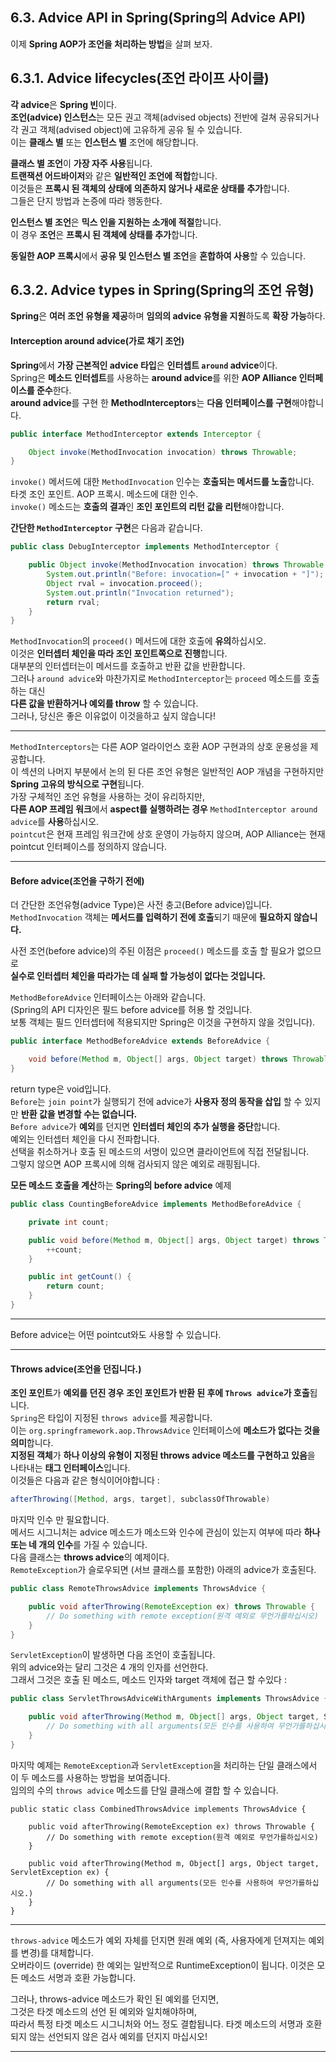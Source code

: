 ## 6.3. Advice API in Spring(Spring의 Advice API)
이제 **Spring AOP가 조언을 처리하는 방법**을 살펴 보자.  

## 6.3.1. Advice lifecycles(조언 라이프 사이클)

**각 advice**은 **Spring 빈**이다.  
**조언(advice) 인스턴스**는 모든 권고 객체(advised objects) 전반에 걸쳐 공유되거나  
각 권고 객체(advised object)에 고유하게 공유 될 수 있습니다.  
이는 **클래스 별** 또는 **인스턴스 별** 조언에 해당합니다.  

**클래스 별 조언**이 **가장 자주 사용**됩니다.  
**트랜잭션 어드바이저**와 같은 **일반적인 조언에 적합**합니다.  
이것들은 **프록시 된 객체의 상태에 의존하지 않거나 새로운 상태를 추가**합니다.  
그들은 단지 방법과 논증에 따라 행동한다.  

**인스턴스 별 조언**은 **믹스 인을 지원하는 소개에 적절**합니다.  
이 경우 **조언**은 **프록시 된 객체에 상태를 추가**합니다.  

**동일한 AOP 프록시**에서 **공유 및 인스턴스 별 조언**을 **혼합하여 사용**할 수 있습니다.  

## 6.3.2. Advice types in Spring(Spring의 조언 유형)
**Spring**은 **여러 조언 유형을 제공**하며 **임의의 advice 유형을 지원**하도록 **확장 가능**하다.  

#### Interception around advice(가로 채기 조언)
**Spring**에서 **가장 근본적인 advice 타입**은 **인터셉트 `around` advice**이다.  
Spring은 **메소드 인터셉트**를 사용하는 **around advice**를 위한 **AOP Alliance 인터페이스를 준수**한다.  
**around advice**를 구현 한 **MethodInterceptors**는 **다음 인터페이스를 구현**해야합니다.  

~~~java
public interface MethodInterceptor extends Interceptor {

    Object invoke(MethodInvocation invocation) throws Throwable;
}
~~~

`invoke()` 메서드에 대한 `MethodInvocation` 인수는 **호출되는 메서드를 노출**합니다.  
타겟 조인 포인트. AOP 프록시. 메소드에 대한 인수.  
`invoke()` 메소드는 **호출의 결과**인 **조인 포인트의 리턴 값을 리턴**해야합니다.  

**간단한 `MethodInterceptor` 구현**은 다음과 같습니다.  
~~~java
public class DebugInterceptor implements MethodInterceptor {

    public Object invoke(MethodInvocation invocation) throws Throwable {
        System.out.println("Before: invocation=[" + invocation + "]");
        Object rval = invocation.proceed();
        System.out.println("Invocation returned");
        return rval;
    }
}
~~~

`MethodInvocation`의 `proceed()` 메서드에 대한 호출에 **유의**하십시오.  
이것은 **인터셉터 체인을 따라 조인 포인트쪽으로 진행**합니다.  
대부분의 인터셉터는이 메서드를 호출하고 반환 값을 반환합니다.  
그러나 `around advice`와 마찬가지로 `MethodInterceptor`는 `proceed` 메소드를 호출하는 대신  
**다른 값을 반환하거나 예외를 throw** 할 수 있습니다.  
그러나, 당신은 좋은 이유없이 이것을하고 싶지 않습니다! 

---
`MethodInterceptors`는 다른 AOP 얼라이언스 호환 AOP 구현과의 상호 운용성을 제공합니다.  
이 섹션의 나머지 부분에서 논의 된 다른 조언 유형은 일반적인 AOP 개념을 구현하지만 **Spring 고유의 방식으로 구현**됩니다.  
가장 구체적인 조언 유형을 사용하는 것이 유리하지만,  
**다른 AOP 프레임 워크**에서 **aspect를 실행하려는 경우** `MethodInterceptor around advice`를 **사용**하십시오.  
`pointcut`은 현재 프레임 워크간에 상호 운영이 가능하지 않으며, AOP Alliance는 현재 pointcut 인터페이스를 정의하지 않습니다.

---

#### Before advice(조언을 구하기 전에)
더 간단한 조언유형(advice Type)은 사전 충고(Before advice)입니다.  
`MethodInvocation` 객체는 **메서드를 입력하기 전에 호출**되기 때문에 **필요하지 않습니다.**  

사전 조언(before advice)의 주된 이점은 `proceed()` 메소드를 호출 할 필요가 없으므로  
**실수로 인터셉터 체인을 따라가는 데 실패 할 가능성이 없다는 것입니다.**  

`MethodBeforeAdvice` 인터페이스는 아래와 같습니다.  
(Spring의 API 디자인은 필드 before advice를 허용 할 것입니다.  
보통 객체는 필드 인터셉터에 적용되지만 Spring은 이것을 구현하지 않을 것입니다).  
~~~java
public interface MethodBeforeAdvice extends BeforeAdvice {

    void before(Method m, Object[] args, Object target) throws Throwable;
}
~~~
return type은 void입니다.  
`Before`는 `join point`가 실행되기 전에 advice가 **사용자 정의 동작을 삽입** 할 수 있지만 **반환 값을 변경할 수는 없습니다.**  
`Before advice`가 **예외**를 던지면 **인터셉터 체인의 추가 실행을 중단**합니다.  
예외는 인터셉터 체인을 다시 전파합니다.  
선택을 취소하거나 호출 된 메소드의 서명이 있으면 클라이언트에 직접 전달됩니다.  
그렇지 않으면 AOP 프록시에 의해 검사되지 않은 예외로 래핑됩니다.  

**모든 메소드 호출을 계산**하는 **Spring의 before advice** 예제  
~~~java
public class CountingBeforeAdvice implements MethodBeforeAdvice {

    private int count;

    public void before(Method m, Object[] args, Object target) throws Throwable {
        ++count;
    }

    public int getCount() {
        return count;
    }
}
~~~

---
Before advice는 어떤 pointcut와도 사용할 수 있습니다.

---

#### Throws advice(조언을 던집니다.)
**조인 포인트**가 **예외를 던진 경우** **조인 포인트가 반환 된 후에 `Throws advice`가 호출**됩니다.  
`Spring`은 타입이 지정된 `throws advice`를 제공합니다.  
이는 `org.springframework.aop.ThrowsAdvice` 인터페이스에 **메소드가 없다는 것을 의미**합니다.  
**지정된 객체**가 **하나 이상의 유형이 지정된 throws advice 메소드를 구현하고 있음**을 나타내는 **태그 인터페이스**입니다.  
이것들은 다음과 같은 형식이어야합니다 :
~~~java
afterThrowing([Method, args, target], subclassOfThrowable)
~~~
마지막 인수 만 필요합니다.  
메서드 시그니처는 advice 메소드가 메소드와 인수에 관심이 있는지 여부에 따라 **하나 또는 네 개의 인수**를 가질 수 있습니다.  
다음 클래스는 **throws advice**의 예제이다.  
`RemoteException`가 슬로우되면 (서브 클래스를 포함한) 아래의 advice가 호출된다.  

~~~java
public class RemoteThrowsAdvice implements ThrowsAdvice {

    public void afterThrowing(RemoteException ex) throws Throwable {
        // Do something with remote exception(원격 예외로 무언가를하십시오)
    }
}
~~~
`ServletException`이 발생하면 다음 조언이 호출됩니다.  
위의 advice와는 달리 그것은 4 개의 인자를 선언한다.  
그래서 그것은 호출 된 메소드, 메소드 인자와 target 객체에 접근 할 수있다 :
~~~java
public class ServletThrowsAdviceWithArguments implements ThrowsAdvice {

    public void afterThrowing(Method m, Object[] args, Object target, ServletException ex) {
        // Do something with all arguments(모든 인수를 사용하여 무언가를하십시오.)
    }
}
~~~
마지막 예제는 `RemoteException`과 `ServletException`을 처리하는 단일 클래스에서  
이 두 메소드를 사용하는 방법을 보여줍니다.  
임의의 수의 `throws advice` 메소드를 단일 클래스에 결합 할 수 있습니다.  
~~~
public static class CombinedThrowsAdvice implements ThrowsAdvice {

    public void afterThrowing(RemoteException ex) throws Throwable {
        // Do something with remote exception(원격 예외로 무언가를하십시오)
    }

    public void afterThrowing(Method m, Object[] args, Object target, ServletException ex) {
        // Do something with all arguments(모든 인수를 사용하여 무언가를하십시오.)
    }
}
~~~

---
`throws-advice` 메소드가 예외 자체를 던지면 원래 예외 (즉, 사용자에게 던져지는 예외를 변경)를 대체합니다.  
오버라이드 (override) 한 예외는 일반적으로 RuntimeException이 됩니다. 이것은 모든 메소드 서명과 호환 가능합니다.  

그러나, throws-advice 메소드가 확인 된 예외를 던지면,  
그것은 타겟 메소드의 선언 된 예외와 일치해야하며,  
따라서 특정 타겟 메소드 시그니처와 어느 정도 결합됩니다. 타겟 메소드의 서명과 호환되지 않는 선언되지 않은 검사 예외를 던지지 마십시오!


---






























